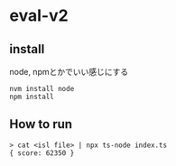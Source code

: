 # eval-v2

## install

node, npmとかでいい感じにする

```
nvm install node
npm install 
```


## How to run

````
> cat <isl file> | npx ts-node index.ts
{ score: 62350 }
````
